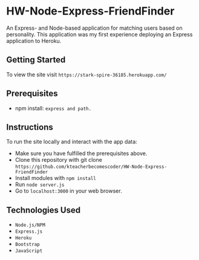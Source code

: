 # HW-Node-Express-FriendFinder
An Express- and Node-based application for matching users based on personality. This application was my first experience 
deploying an Express application to Heroku.

## Getting Started
To view the site visit `https://stark-spire-36185.herokuapp.com/`

## Prerequisites
- npm install: `express and path.`

## Instructions
To run the site locally and interact with the app data:
 - Make sure you have fulfilled the prerequisites above.
 - Clone this repository with git clone `https://github.com/kteacherbecomescoder/HW-Node-Express-FriendFinder`
 - Install modules with `npm install`
 - Run `node server.js`
 - Go to `localhost:3000` in your web browser.

## Technologies Used
- `Node.js/NPM`
- `Express.js`
- `Heroku`
- `Bootstrap` 
- `JavaScript`
